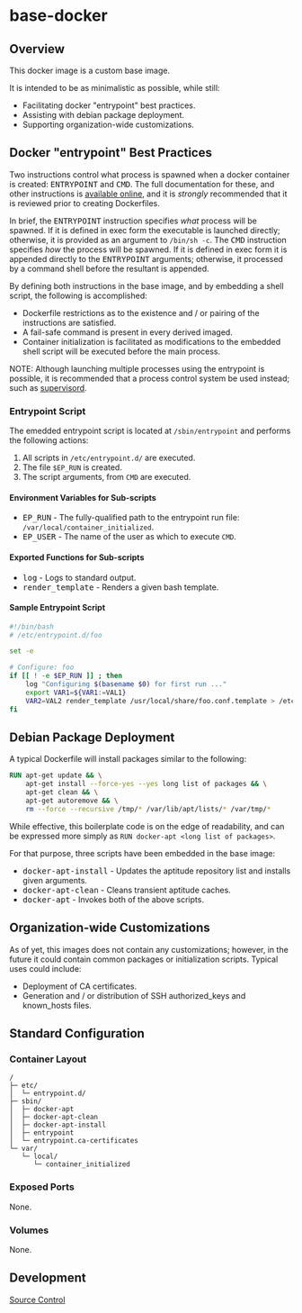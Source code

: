 # base-docker

## Overview

This docker image is a custom base image.

It is intended to be as minimalistic as possible, while still:

* Facilitating docker "entrypoint" best practices.
* Assisting with debian package deployment.
* Supporting organization-wide customizations.

## Docker "entrypoint" Best Practices

Two instructions control what process is spawned when a docker container is created: <tt>ENTRYPOINT</tt> and <tt>CMD</tt>. The full documentation for these, and other instructions is [available online](https://docs.docker.com/reference/builder/), and it is *strongly* recommended that it is reviewed prior to creating Dockerfiles.

In brief, the <tt>ENTRYPOINT</tt> instruction specifies _what_ process will be spawned. If it is defined in exec form the executable is launched directly; otherwise, it is provided as an argument to `/bin/sh -c`. The <tt>CMD</tt> instruction specifies _how_ the process will be spawned. If it is defined in exec form it is appended directly to the <tt>ENTRYPOINT</tt> arguments; otherwise, it processed by a command shell before the resultant is appended.

By defining both instructions in the base image, and by embedding a shell script, the following is accomplished:

* Dockerfile restrictions as to the existence and / or pairing of the instructions are satisfied.
* A fail-safe command is present in every derived imaged.
* Container initialization is facilitated as modifications to the embedded shell script will be executed before the main process.

NOTE: Although launching multiple processes using the entrypoint is possible, it is recommended that a process control system be used instead; such as [supervisord](http://supervisord.org/).

### Entrypoint Script

The emedded entrypoint script is located at `/sbin/entrypoint` and performs the following actions:

1. All scripts in `/etc/entrypoint.d/` are executed.
2. The file `$EP_RUN` is created.
3. The script arguments, from `CMD` are executed.

#### Environment Variables for Sub-scripts

* <tt>EP_RUN</tt> - The fully-qualified path to the entrypoint run file: `/var/local/container_initialized`.
* <tt>EP_USER</tt> - The name of the user as which to execute `CMD`.

#### Exported Functions for Sub-scripts

* <tt>log</tt> - Logs to standard output.
* <tt>render_template</tt> - Renders a given bash template.

#### Sample Entrypoint Script

```bash
#!/bin/bash
# /etc/entrypoint.d/foo

set -e

# Configure: foo
if [[ ! -e $EP_RUN ]] ; then
	log "Configuring $(basename $0) for first run ..."
	export VAR1=${VAR1:=VAL1}
	VAR2=VAL2 render_template /usr/local/share/foo.conf.template > /etc/foo/foo.conf
fi
```

## Debian Package Deployment

A typical Dockerfile will install packages similar to the following:

```dockerfile
RUN apt-get update && \
	apt-get install --force-yes --yes long list of packages && \
	apt-get clean && \
	apt-get autoremove && \
	rm --force --recursive /tmp/* /var/lib/apt/lists/* /var/tmp/*
```

While effective, this boilerplate code is on the edge of readability, and can be expressed more simply as `RUN docker-apt <long list of packages>`.

For that purpose, three scripts have been embedded in the base image:

* <tt>docker-apt-install</tt> - Updates the aptitude repository list and installs given arguments.
* <tt>docker-apt-clean</tt> - Cleans transient aptitude caches.
* <tt>docker-apt</tt> - Invokes both of the above scripts.

## Organization-wide Customizations

As of yet, this images does not contain any customizations; however, in the future it could contain common packages or initialization scripts. Typical uses could include:

* Deployment of CA certificates.
* Generation and / or distribution of SSH authorized_keys and known_hosts files.

## Standard Configuration

### Container Layout

```
/
├─ etc/
│  └─ entrypoint.d/
├─ sbin/
│  ├─ docker-apt
│  ├─ docker-apt-clean
│  ├─ docker-apt-install
│  ├─ entrypoint
│  └─ entrypoint.ca-certificates
└─ var/
   └─ local/
      └─ container_initialized
```

### Exposed Ports

None.

### Volumes

None.

## Development

[Source Control](https://github.com/crashvb/base-docker)

